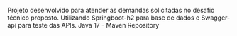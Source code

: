 Projeto desenvolvido para atender as demandas solicitadas no desafio técnico proposto.
Utilizando Springboot-h2 para base de dados e Swagger-api para teste das APIs.
Java 17 - Maven Repository
